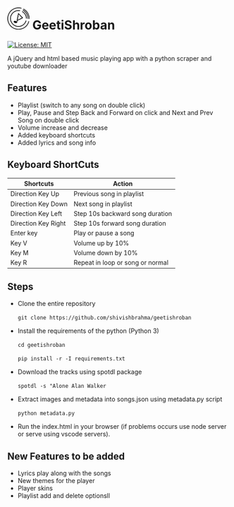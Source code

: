 # <img width=50 src="images/icons/geetishroban_light.png" > GeetiShroban
 [![License: MIT](https://img.shields.io/badge/License-MIT-yellow.svg)](https://opensource.org/licenses/MIT)

A jQuery and html based music playing app with a python scraper and youtube downloader

## Features

- Playlist (switch to any song on double click)
- Play, Pause and Step Back and Forward on click and Next and Prev Song on double click
- Volume increase and decrease
- Added keyboard shortcuts
- Added lyrics and song info

## Keyboard ShortCuts

| Shortcuts           | Action                           |
| ------------------- | -------------------------------- |
| Direction Key Up    | Previous song in playlist        |
| Direction Key Down  | Next song in playlist            |
| Direction Key Left  | Step 10s backward song duration  |
| Direction Key Right | Step 10s forward song duration   |
| Enter key           | Play or pause a song             |
| Key V               | Volume up by 10%                 |
| Key M               | Volume down by 10%               |
| Key R               | Repeat in loop or song or normal |

## Steps

- Clone the entire repository

  `git clone https://github.com/shivishbrahma/geetishroban`

- Install the requirements of the python (Python 3)

  `cd geetishroban`

  `pip install -r -I requirements.txt`

- Download the tracks using spotdl package

  `spotdl -s "Alone Alan Walker`

- Extract images and metadata into songs.json using metadata.py script

  `python metadata.py`

- Run the index.html in your browser (if problems occurs use node server or serve using vscode servers).

## New Features to be added

- Lyrics play along with the songs
- New themes for the player
- Player skins
- Playlist add and delete optionsll
